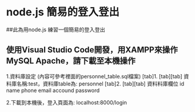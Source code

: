 node.js 簡易的登入登出
===
##此為用node.js 練習一個簡易的登入登出
## 使用Visual Studio Code開發，用XAMPP來操作MySQL Apache，請下載至本機操作

1.資料庫設定 (內容可參考裡面的personnel_table.sql檔案)
[tab]1.
[tab][tab] 資料庫名稱:test，資料庫table為: personnel
[tab]2.
[tab][tab] 資料料庫欄位 id name phone email accound password

2.下載到本機後，登入頁面為: localhost:8000/login


